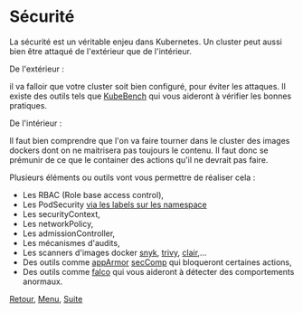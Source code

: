 # Sécurité

La sécurité est un véritable enjeu dans Kubernetes. 
Un cluster peut aussi bien être attaqué de l'extérieur que de l'intérieur. 

De l'extérieur :

il va falloir que votre cluster soit bien configuré, pour éviter les attaques. 
Il existe des outils tels que [KubeBench](https://github.com/aquasecurity/kube-bench) qui vous aideront à vérifier les bonnes pratiques.

De l'intérieur :

Il faut bien comprendre que l'on va faire tourner dans le cluster des images dockers dont on ne maitrisera pas toujours le contenu.
Il faut donc se prémunir de ce que le container des actions qu'il ne devrait pas faire.

Plusieurs éléments ou outils vont vous permettre de réaliser cela : 
- Les RBAC (Role base access control), 
- Les PodSecurity [via les labels sur les namespace](https://obeyler.github.io/Formation-K8S/Chapitres/LabelAnnotation.html#un-role-lié-à-la-sécurité)
- Les securityContext, 
- Les networkPolicy,
- Les admissionController, 
- Les mécanismes d'audits, 
- Les scanners d'images docker [snyk](https://snyk.io/), [trivy](https://github.com/aquasecurity/trivy), [clair](https://github.com/quay/clair),...
- Des outils comme [appArmor](https://apparmor.net) [secComp](https://www.kernel.org/doc/html/v4.16/userspace-api/seccomp_filter.html#) qui bloqueront certaines actions,
- Des outils comme [falco](http://falco.org/) qui vous aideront à détecter des comportements anormaux.


[Retour](https://obeyler.github.io/Formation-K8S/Chapitres/Taint.html), [Menu](https://obeyler.github.io/Formation-K8S/), [Suite](https://obeyler.github.io/Formation-K8S/Chapitres/RBAC.html)
